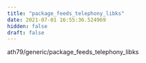 ```yaml
---
title: "package_feeds_telephony_libks"
date: 2021-07-01 16:55:36.524969
hidden: false
draft: false
---
```


ath79/generic/package_feeds_telephony_libks

